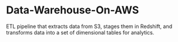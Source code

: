 # Data-Warehouse-On-AWS
ETL pipeline that extracts data from S3, stages them in Redshift, and transforms data into a set of dimensional tables for analytics.
